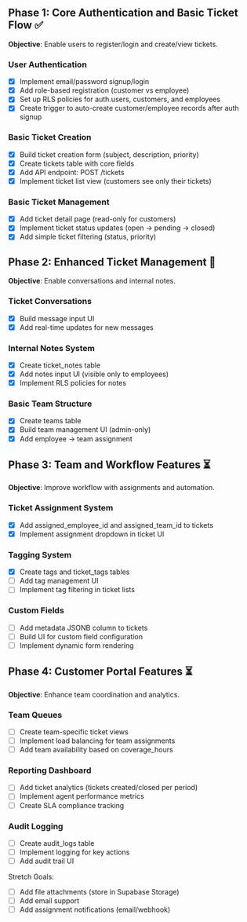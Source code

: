 ## Phase 1: Core Authentication and Basic Ticket Flow ✅
**Objective**: Enable users to register/login and create/view tickets.

### User Authentication
- [x] Implement email/password signup/login
- [x] Add role-based registration (customer vs employee)
- [x] Set up RLS policies for auth.users, customers, and employees
- [x] Create trigger to auto-create customer/employee records after auth signup

### Basic Ticket Creation
- [x] Build ticket creation form (subject, description, priority)
- [x] Create tickets table with core fields
- [x] Add API endpoint: POST /tickets
- [x] Implement ticket list view (customers see only their tickets)

### Basic Ticket Management
- [x] Add ticket detail page (read-only for customers)
- [x] Implement ticket status updates (open → pending → closed)
- [x] Add simple ticket filtering (status, priority)

## Phase 2: Enhanced Ticket Management 🚧
**Objective**: Enable conversations and internal notes.

### Ticket Conversations
- [x] Build message input UI
- [x] Add real-time updates for new messages

### Internal Notes System
- [x] Create ticket_notes table
- [x] Add notes input UI (visible only to employees)
- [x] Implement RLS policies for notes

### Basic Team Structure
- [x] Create teams table
- [x] Build team management UI (admin-only)
- [x] Add employee → team assignment

## Phase 3: Team and Workflow Features ⏳
**Objective**: Improve workflow with assignments and automation.

### Ticket Assignment System
- [x] Add assigned_employee_id and assigned_team_id to tickets
- [x] Implement assignment dropdown in ticket UI

### Tagging System
- [x] Create tags and ticket_tags tables
- [ ] Add tag management UI
- [ ] Implement tag filtering in ticket lists

### Custom Fields
- [ ] Add metadata JSONB column to tickets
- [ ] Build UI for custom field configuration
- [ ] Implement dynamic form rendering

## Phase 4: Customer Portal Features ⏳
**Objective**: Enhance team coordination and analytics.

### Team Queues
- [ ] Create team-specific ticket views
- [ ] Implement load balancing for team assignments
- [ ] Add team availability based on coverage_hours

### Reporting Dashboard
- [ ] Add ticket analytics (tickets created/closed per period)
- [ ] Implement agent performance metrics
- [ ] Create SLA compliance tracking

### Audit Logging
- [ ] Create audit_logs table
- [ ] Implement logging for key actions
- [ ] Add audit trail UI

Stretch Goals:
- [ ] Add file attachments (store in Supabase Storage)
- [ ] Add email support
- [ ] Add assignment notifications (email/webhook)

